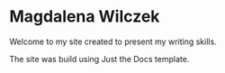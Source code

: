 # Magdalena Wilczek

Welcome to my site created to present my writing skills. 

The site was build using Just the Docs template.


